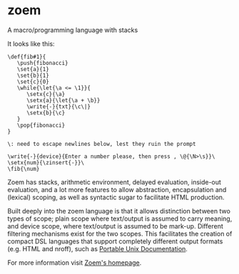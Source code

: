 # zoem
A macro/programming language with stacks

It looks like this:
```
\def{fib#1}{
   \push{fibonacci}
   \set{a}{1}
   \set{b}{1}
   \set{c}{0}
   \while{\let{\a <= \1}}{
      \setx{c}{\a}
      \setx{a}{\let{\a + \b}}
      \write{-}{txt}{\c\|}
      \setx{b}{\c}
   }
   \pop{fibonacci}
}

\: need to escape newlines below, lest they ruin the prompt

\write{-}{device}{Enter a number please, then press , \@{\N>\s}}\
\setx{num}{\zinsert{-}}\
\fib{\num}
```

Zoem has stacks, arithmetic environment, delayed evaluation, inside-out evaluation,
and a lot more features to allow abstraction, encapsulation and (lexical) scoping, as well
as syntactic sugar to facilitate HTML production.

Built deeply into the zoem language is that it allows distinction between two
types of scope; plain scope where text/output is assumed to carry meaning, and
device scope, where text/output is assumed to be mark-up. Different filtering
mechanisms exist for the two scopes. This facilitates the creation of compact
DSL languages that support completely different output formats (e.g. HTML and
nroff), such as [Portable Unix Documentation](https://micans.org/pud/).

For more information visit [Zoem's homepage](https://micans.org/zoem).

